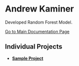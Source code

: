 # Andrew Kaminer

Developed Random Forest Model.

[Go to Main Documentation Page](../README.md)

## Individual Projects

- [**Sample Project**](./andrew/individual-sample.md)
